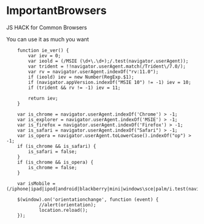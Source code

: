 # ImportantBrowsers
JS HACK for Common Browsers

You can use it as much you want


        function ie_ver() {
            var iev = 0;
            var ieold = (/MSIE (\d+\.\d+);/.test(navigator.userAgent));
            var trident = !!navigator.userAgent.match(/Trident\/7.0/);
            var rv = navigator.userAgent.indexOf("rv:11.0");
            if (ieold) iev = new Number(RegExp.$1);
            if (navigator.appVersion.indexOf("MSIE 10") != -1) iev = 10;
            if (trident && rv != -1) iev = 11;

            return iev;
        }

        var is_chrome = navigator.userAgent.indexOf('Chrome') > -1;
        var is_explorer = navigator.userAgent.indexOf('MSIE') > -1;
        var is_firefox = navigator.userAgent.indexOf('Firefox') > -1;
        var is_safari = navigator.userAgent.indexOf("Safari") > -1;
        var is_opera = navigator.userAgent.toLowerCase().indexOf("op") > -1;
        if (is_chrome && is_safari) {
            is_safari = false;
        }
        if (is_chrome && is_opera) {
            is_chrome = false;
        }
        
        var isMobile = (/iphone|ipad|ipod|android|blackberry|mini|windows\sce|palm/i.test(navigator.userAgent.toLowerCase()));

        $(window).on('orientationchange', function (event) {
                //alert(orientation);
                location.reload();
        });

